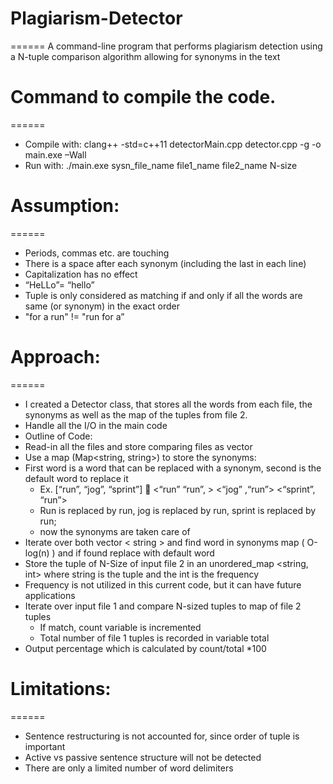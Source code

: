 # Plagiarism-Detector
======
A command-line program that performs plagiarism detection using a N-tuple comparison algorithm allowing for synonyms in the text

# Command to compile the code.
======
* Compile with: clang++ -std=c++11 detectorMain.cpp detector.cpp -g -o main.exe –Wall
* Run with: ./main.exe sysn_file_name file1_name file2_name N-size

# Assumption:
======
*	Periods, commas etc. are touching 
*	There is a space after each synonym (including the last in each line)
*	Capitalization has no effect
  * “HeLLo”= “hello”
*	Tuple is only considered as matching  if and only if all the words are same (or synonym) in the exact order 
  * "for a run" != "run for a” 
# Approach:
======
*	I created a Detector class, that stores all the words from each file, the synonyms as well as the map of the tuples from file 2.
*	Handle all the I/O in the main code
*	Outline of Code:
  *	Read-in all the files and store comparing files as vector <string>	
  * Use a map (Map<string, string>) to store the synonyms:
  * First word is a word that can be replaced with a synonym, second is the default word to replace it 
    * Ex.  [“run”, “jog”, “sprint”]    <“run” “run”, >  <“jog” ,“run”> <“sprint”, “run”>
    * Run is replaced by run, jog is replaced by run, sprint is replaced by run;
    * now the synonyms are taken care of
 *	Iterate over both vector < string > and find word in synonyms map ( O-log(n) ) and if found replace with default word
 *	Store the tuple of N-Size of input file 2 in an unordered_map <string, int> where string is the tuple and the int is the frequency
   * Frequency is not utilized in this current code, but it can have future applications
 * Iterate over input file 1 and compare N-sized tuples to map of file 2 tuples
   * If match, count variable is incremented
   * Total number of file 1 tuples is recorded in variable total
 * Output percentage which is calculated by count/total *100
  
# Limitations:
======
* Sentence restructuring is not accounted for, since order of tuple is important
* Active vs passive sentence structure will not be detected
* There are only a limited number of word delimiters

